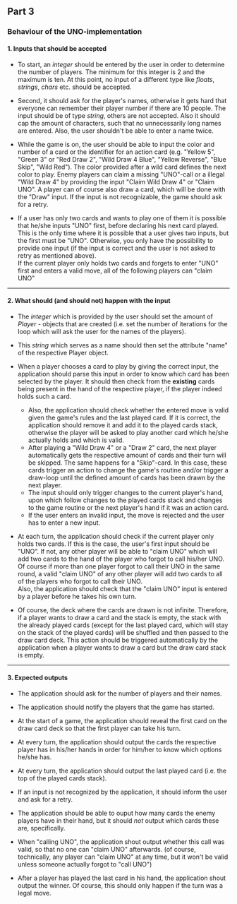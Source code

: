 ## Part 3

### Behaviour of the UNO-implementation

#### 1. Inputs that should be accepted

* To start, an _integer_ should be entered by the user in order to determine
the number of players. The minimum for this integer is 2 and the maximum is ten.
At this point, no input of a different type like _floats_, _strings_, _chars_ etc. should be accepted.

* Second, it should ask for the player's names, otherwise it gets hard that everyone can remember their player number if
there are 10 people. The input should be of type _string_, others are not accepted. Also it should cap the amount of
characters, such that no unnecessarily long names are entered. Also, the user shouldn't be able to enter a name twice.

* While the game is on, the user should be able to input the color and number of a card or the identifier for an action
card (e.g. "Yellow 5", "Green 3" or "Red Draw 2", "Wild Draw 4 Blue", "Yellow Reverse", "Blue Skip", "Wild Red").
The color provided after a wild card defines the next color to play. Enemy players can claim a missing "UNO"-call or
a illegal "Wild Draw 4" by providing the input "Claim Wild Draw 4" or "Claim UNO".
A player can of course also draw a card, which will be done with the "Draw" input. If the input is not recognizable,
the game should ask for a retry.

* If a user has only two cards and wants to play one of them it is possible that he/she inputs "UNO" first, before
declaring his next card played. This is the only time where it is possible that a user gives two inputs,
but the first must be "UNO". Otherwise, you only have the possibility to provide one input 
(if the input is correct and the user is not asked to retry as mentioned above).  
If the current player only holds two cards and forgets to enter "UNO" first and enters a valid move, all of the
following players can "claim UNO"

***

#### 2. What should (and should not) happen with the input
* The _integer_ which is provided by the user should set the amount of _Player_ - objects that are created
(i.e. set the number of iterations for the loop which will ask the user for the names of the players).

* This _string_ which serves as a name should then set the attribute "name" of the respective Player object.

* When a player chooses a card to play by giving the correct input, the application should parse this input in order to know 
which card has been selected by the player. It should then check from the **existing** cards being present in the hand of the 
respective player, if the player indeed holds such a card.
  * Also, the application should check whether the entered move is valid given the game's rules and the last played card.
If it is correct, the application should remove it and add it to the played cards stack, otherwise
the player will be asked to play another card which he/she actually holds and which is valid.  
  * After playing a "Wild Draw 4" or a "Draw 2" card, the next player automatically gets the respective amount of cards and 
their turn will be skipped. The same happens for a "Skip"-card. In this case, these cards trigger an action to change
the game's routine and/or trigger a draw-loop until the defined amount of cards has been drawn by the next player.  
  * The input should only trigger changes to the current player's hand, upon which follow changes to the played cards stack
and changes to the game routine or the next player's hand if it was an action card.  
  * If the user enters an invalid input, the move is rejected and the user has to enter a new input.

* At each turn, the application should check if the current player only holds two cards. If this is the case,
the user's first input should be "UNO". If not, any other player will be able to "claim UNO" which will add two cards to
the hand of the player who forgot to call his/her UNO. Of course if more than one player forgot to call their UNO in the
same round, a valid "claim UNO" of any other player will add two cards to all of the players who forgot to call their UNO.  
Also, the application should check that the "claim UNO" input is entered by a player before he takes his own turn.

* Of course, the deck where the cards are drawn is not infinite. Therefore, if a player wants to draw a card and the
stack is empty, the stack with the already played cards (except for the last played card, which will stay on the stack of 
the played cards) will be shuffled and then passed to the draw card deck. This action should be triggered automatically by
the application when a player wants to draw a card but the draw card stack is empty.

***

#### 3. Expected outputs 

* The application should ask for the number of players and their names.

* The application should notify the players that the game has started.

* At the start of a game, the application should reveal the first card on the draw card deck so that the first player
can take his turn.

* At every turn, the application should output the cards the respective player has in his/her hands in order for him/her
to know which options he/she has.

* At every turn, the application should output the last played card (i.e. the top of the played cards stack).

* If an input is not recognized by the application, it should inform the user and ask for a retry.
 
* The application should be able to ouput how many cards the enemy players have in their hand, but it should _not_
output which cards these are, specifically.

* When "calling UNO", the application shout output whether this call was valid, so that no one can "claim UNO" afterwards.
(of course, technically, any player can "claim UNO" at any time, but it won't be valid unless someone actually forgot to "call UNO")

* After a player has played the last card in his hand, the application shout output the winner. Of course, this should
only happen if the turn was a legal move.





